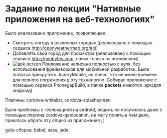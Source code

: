 # Задание по лекции "Нативные приложения на веб-технологиях"
Было реализовано приложение, позволяющее:
- Смотреть погоду в различных городах (реализовано с помощью сервиса http://openweathermap.org/api)
- Добавлять свой город для просмотра (реализовано с помощью сервиса http://geobytes.com, поиск только на английском)
- ![apk-screen](https://pp.vk.me/c631531/v631531667/452a5/J9dCbtiwm20.jpg "Main")
Приложение написано полностью с нуля, без использования фреймворков для мобильной разработки. Была попытка прикрутить JqueryMobile, но понял,
что не имею времени для полного погружения в эту технологию. 
Собирал приложение с помощью сервиса PhonegapBuild, в папке **packets** имеются .apk(для андроид)

Плагины: cordova-whitelist, cordova-splashscreen

Были проблемы с геолокацией на android, решить не получилось даже с помощью плагина cordova-geolocation, не могу понять в чем дело, пришлось убрать эту опцию из приложения ;(

gulp-сборка: babel, sass, jade

